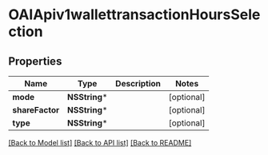# OAIApiv1wallettransactionHoursSelection

## Properties
Name | Type | Description | Notes
------------ | ------------- | ------------- | -------------
**mode** | **NSString*** |  | [optional] 
**shareFactor** | **NSString*** |  | [optional] 
**type** | **NSString*** |  | [optional] 

[[Back to Model list]](../README.md#documentation-for-models) [[Back to API list]](../README.md#documentation-for-api-endpoints) [[Back to README]](../README.md)


